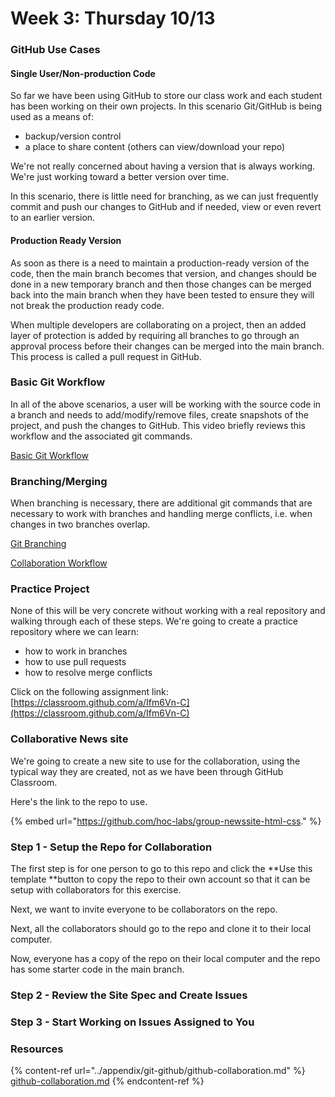 # Week 3: Thursday 10/13

### GitHub Use Cases

#### Single User/Non-production Code

So far we have been using GitHub to store our class work and each student has been working on their own projects.  In this scenario Git/GitHub is being used as a means of:

* backup/version control
* a place to share content (others can view/download your repo)

We're not really concerned about having a version that is always working. We're just working toward a better version over time.

In this scenario, there is little need for branching, as we can just frequently commit and push our changes to GitHub and if needed, view or even revert to an earlier version.

#### Production Ready Version

As soon as there is a need to maintain a production-ready version of the code, then the main branch becomes that version, and changes should be done in a new temporary branch and then those changes can be merged back into the main branch when they have been tested to ensure they will not break the production ready code.

When multiple developers are collaborating on a project, then an added layer of protection is added by requiring all branches to go through an approval process before their changes can be merged into the main branch. This process is called a pull request in GitHub.



### Basic Git Workflow

In all of the above scenarios, a user will be working with the source code in a branch and needs to add/modify/remove files, create snapshots of the project, and push the changes to GitHub. This video briefly reviews this workflow and the associated git commands.

[Basic Git Workflow](https://codewithmosh.com/courses/1120640/lectures/24393738)

### Branching/Merging

When branching is necessary, there are additional git commands that are necessary to work with branches and handling merge conflicts, i.e. when changes in two branches overlap.

[Git Branching](https://codewithmosh.com/courses/1120640/lectures/24394230)

[Collaboration Workflow](https://codewithmosh.com/courses/1120640/lectures/24394587)

### Practice Project

None of this will be very concrete without working with a real repository and walking through each of these steps. We're going to create a practice repository where we can learn:

* how to work in branches
* how to use pull requests
* how to resolve merge conflicts

Click on the following assignment link: [https://classroom.github.com/a/Ifm6Vn-C](https://classroom.github.com/a/Ifm6Vn-C)



### Collaborative News site

We're going to create a new site to use for the collaboration, using the typical way they are created, not as we have been through GitHub Classroom.

Here's the link to the repo to use.

{% embed url="https://github.com/hoc-labs/group-newssite-html-css." %}

### Step 1 - Setup the Repo for Collaboration

The first step is for one person to go to this repo and click the **Use this template  **button to copy the repo to their own account so that it can be setup with collaborators for this exercise.

Next, we want to invite everyone to be collaborators on the repo. 

Next, all the collaborators should go to the repo and clone it to their local computer.

Now, everyone has a copy of the repo on their local computer and the repo has some starter code in the main branch.

### Step 2 - Review the Site Spec and Create Issues

### Step 3 - Start Working on Issues Assigned to You



### Resources 

{% content-ref url="../appendix/git-github/github-collaboration.md" %}
[github-collaboration.md](../appendix/git-github/github-collaboration.md)
{% endcontent-ref %}

###

###

